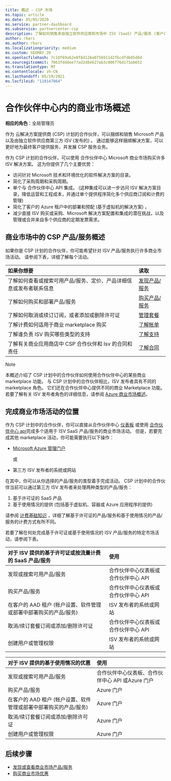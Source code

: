 ```yaml
---
title: 概述 - CSP 市场
ms.topic: article
ms.date: 05/05/2020
ms.service: partner-dashboard
ms.subservice: partnercenter-csp
description: 了解如何销售来自独立软件供应商和市场中 ISV (SaaS) 产品/服务 (客户订阅) 软件即服务。
author: rbars
ms.author: rbars
ms.localizationpriority: medium
ms.custom: SEOMAY.20
ms.openlocfilehash: 7c18f69a62e8f8d126a0756911d2fbcdfdb85d8d
ms.sourcegitcommit: 7063fdddee77ad2d8e627ab3c806f76d173ab652
ms.translationtype: MT
ms.contentlocale: zh-CN
ms.lasthandoff: 05/19/2021
ms.locfileid: "110147864"
---
```

# <a name="overview-of-the-commercial-marketplace-in-partner-center"></a>合作伙伴中心内的商业市场概述

**相应的角色**：全局管理员

作为 云解决方案提供商 (CSP) 计划的合作伙伴，可以捆绑和销售 Microsoft 产品以及由独立软件供应商第三方 ISV (发布的) 。 通过能够这样捆绑解决方案，可以更好地为最终客户提供服务，并发展 CSP 服务业务。

作为 CSP 计划的合作伙伴，可以使用 合作伙伴中心 Microsoft 商业市场购买许多 ISV 解决方案。 这为你提供了几个主要优势：

- 访问针对 Microsoft 技术和环境优化的软件解决方案的目录。
- 简化了采购周期和采购周期。
- 单个与 合作伙伴中心 API 集成。  (这种集成可以进一步访问 ISV 解决方案目录，降低运营和工程成本，并通过单个提供程序简化多个供应商订阅和计费的管理) 
- 简化了客户的 Azure 租户中的部署和预配 (基于虚拟机的解决方案) 。
- 减少直接 ISV 购买或采购、Microsoft 解决方案配置和集成的潜在挑战，以及管理或合并来自多个供应商的定期发票需求。

## <a name="overview-of-csp-offers-in-the-commercial-marketplace"></a>商业市场中的 CSP 产品/服务概述

如果你是 CSP 计划的合作伙伴，你可能希望针对 ISV 产品/服务执行许多商业市场活动。 请参阅下表，详细了解每个活动。

|**如果你想要**  |**读取**   |
|:------------------------------------|:------------------|
|了解如何查看或搜索可用产品/服务、定价、产品详细信息或发布者联系信息 | [发现产品/服务](csp-commercial-marketplace-discover.md) | 
|了解如何购买和部署产品/服务   | [购买产品/服务](csp-commercial-marketplace-purchase.md)   | 
|了解如何取消或续订订阅，或者添加或删除许可证  | [管理套餐](csp-commercial-marketplace-manage.md) |
|了解计费如何适用于商业 marketplace 购买 | [了解帐单](csp-commercial-marketplace-billing.md) |
|了解谁负责 ISV 购买哪些类型的支持 | [了解支持](csp-commercial-marketplace-support.md) |
|了解有关商业应用商店中 CSP 合作伙伴和 Isv 的合同和责任 | [了解合同](csp-commercial-marketplace-contracting.md) |

> [!NOTE]
> 本概述介绍了 CSP 计划中的合作伙伴如何使用合作伙伴中心的某些商业 marketplace 功能。 与 CSP 计划中的合作伙伴相比，ISV 发布者具有不同的 marketplace 角色。 它们还在合作伙伴中心提供不同的商业 Marketplace 功能。 若要了解有关 ISV 发布者角色的详细信息，请参阅 [Azure 商业市场概述](/azure/marketplace/partner-center-portal/commercial-marketplace-overview)。

## <a name="where-to-complete-commercial-marketplace-activities"></a>完成商业市场活动的位置

作为 CSP 计划中的合作伙伴，你可以直接从合作伙伴中心 [仪表板](https://partner.microsoft.com/dashboard) 或使用 [合作伙伴中心 api](/partner-center/develop/)完成多个适用于 ISV SaaS 产品/服务的商业市场活动。 但是，若要完成其他 marketplace 活动，你可能需要执行以下操作：

- [Microsoft Azure 管理门户](https://portal.azure.com/)

    或

- 第三方 ISV 发布者的系统或网站

在其中，你可以从你选择的产品/服务的类型着手完成活动。 CSP 计划中的合作伙伴当前可以通过第三方 ISV 发布者来处理两种类型的产品/服务：

1. 基于许可证的 SaaS 产品  
2. 基于使用情况的提供 (包括基于虚拟机、容器或 Azure 应用程序的提供) 

请参阅 [计费基础知识](billing-basics.md) ，详细了解基于许可证的产品/服务和基于使用情况的产品/服务的计费方式有所不同。  

若要了解在何处完成基于许可证或基于使用情况的 ISV 产品/服务的特定市场活动，请参阅下表。

|**对于 ISV 提供的基于许可证或按流量计费的 SaaS 产品/服务**  |**使用**  |
|:------------------------------------|:------------------|
|发现或搜索可用产品/服务  | 合作伙伴中心仪表板或合作伙伴中心 API  |
|购买产品/服务  | 合作伙伴中心仪表板或合作伙伴中心 API  |
|在客户的 AAD 租户 (帐户设置、软件管理或部署中部署购买的产品/服务)   | ISV 发布者的系统或网站  |
|取消/续订套餐订阅或添加/删除许可证 | 合作伙伴中心仪表板或合作伙伴中心 API  |
|创建用户或管理权限  | ISV 发布者的系统或网站  |

|**对于 ISV 提供的基于使用情况的优惠**  |**使用**  |
|:------------------------------------|:------------------|
|发现或搜索可用产品/服务  | 合作伙伴中心仪表板、合作伙伴中心 API 或Azure 门户  |
|购买产品/服务  | Azure 门户  |
|在客户的 AAD 租户 (帐户设置、软件管理或部署中部署购买的产品/服务)   | Azure 门户  |
|取消/续订套餐订阅或添加/删除许可证 | Azure 门户  |
|创建用户或管理权限  | Azure 门户  |

## <a name="next-steps"></a>后续步骤

- [发现或查看商业市场产品/服务](csp-commercial-marketplace-discover.md)
- [购买商业市场优惠](csp-commercial-marketplace-purchase.md)

